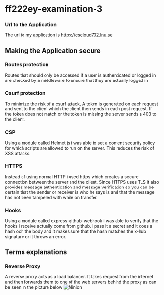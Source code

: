 # ff222ey-examination-3

### Url to the Application
The url to my application is https://cscloud702.lnu.se

## Making the Application secure

### Routes protection
Routes that should only be accessed if a user is authenticated or logged in are checked by a middleware to ensure that they are actually logged in
### Csurf protection
To minimize the risk of a csurf attack, A token is generated on each request and sent to the client which the client then sends in each post request. If the token does not match or the token is missing the server sends a 403 to the client.
### CSP
Using a module called Helmet js i was able to set a content security policy for which scripts are allowed to run on the server. This reduces the risk of XSS attacks.
### HTTPS
Instead of using normal HTTP i used https which creates a secure connection between the server and the client. Since HTTPS uses TLS it also provides message authentication and message verification so you can be certain that the sender or receiver is who he says is and that the message has not been tampered with while on transfer.
### Hooks
Using a module called express-github-webhook i was able to verify that the hooks i receive actually come from github. I pass it a secret and it does a hash och the body and it makes sure that the hash matches the x-hub signature or it throws an error.
## Terms explanations
### Reverse Proxy
A reverse proxy acts as a load balancer. It takes request from the internet and then forwards them to one of the web servers behind the proxy as can be seen in the picture below
![Minion](https://www.linuxbabe.com/wp-content/uploads/2016/01/reverse-proxy-1.png)







